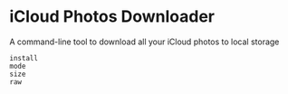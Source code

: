 # iCloud Photos Downloader

A command-line tool to download all your iCloud photos to local storage

```{toctree}
install
mode
size
raw
```
